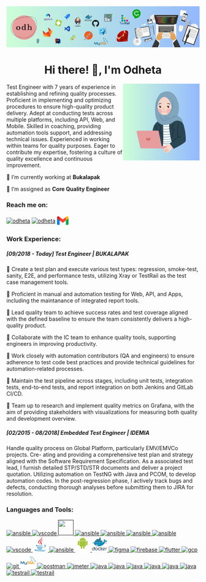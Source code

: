 <div align="center">
<img src="img/git-profile.png"/>
</div>

<h1 align="center">Hi there! 👋, I'm Odheta</h1>
<img align="right" alt="Coding" src="img/hijab-girl.png" width="200" height="200">

Test Engineer with 7 years of experience in establishing and refining quality processes. Proficient in implementing and optimizing procedures to ensure high-quality product delivery. Adept at conducting tests across multiple platforms, including API, Web, and Mobile. Skilled in coaching, providing automation tools support, and addressing technical issues. Experienced in working within teams for quality purposes. Eager to contribute my expertise, fostering a culture of quality excellence and continuous improvement.

🔭 I’m currently working at **Bukalapak**

🌱 I’m assigned as **Core Quality Engineer**

<h3 align="left">Reach me on:</h3>
<p align="left">
<a href="https://www.linkedin.com/in/odheta/" target="blank"><img align="center" src="https://raw.githubusercontent.com/rahuldkjain/github-profile-readme-generator/master/src/images/icons/Social/linked-in-alt.svg" alt="odheta" height="30" width="30" /></a>
<a href="https://instagram.com/odheta" target="blank"><img align="center" src="https://raw.githubusercontent.com/rahuldkjain/github-profile-readme-generator/master/src/images/icons/Social/instagram.svg" alt="odheta" height="30" width="40" /></a>
<a href="mailto:oodheta@gmail.com" target="blank"><img align="center" src="img/gmail.png" alt="odheta" height="30" width="30" /></a>
</p>

<h3 align="left">Work Experience:</h3>
<h5 align="left">[09/2018 - Today] Test Engineer | BUKALAPAK</h5>
<p align="left"> 

🌸 Create a test plan and execute various test types: regression, smoke-test, sanity,
E2E, and performance tests, utilizing Xray or TestRail as the test case management
tools.

🌸 Proficient in manual and automation testing for Web, API, and Apps, including
the maintanance of integrated report tools.

🌸 Lead quality team to achieve success rates and test coverage aligned with the
defined baseline to ensure the team consistently delivers a high-quality product.

🌸 Collaborate with the IC team to enhance quality tools, supporting engineers in
improving productivity.

🌸 Work closely with automation contributors (QA and engineers) to ensure adherence to test code best practices and provide technical guidelines for automation-related processes.

🌸 Maintain the test pipeline across stages, including unit tests, integration tests,
end-to-end tests, and report integration on both Jenkins and GitLab CI/CD.

🌸 Team up to research and implement quality metrics on Grafana, with the aim of providing stakeholders with visualizations for measuring both quality and development overview.
</p>

<h5 align="left">[02/2015 - 08/2018] Embedded Test Engineer | IDEMIA</h5>
<p align="left"> 

Handle quality process on Global Platform, particularly EMV/EMVCo projects. Cre-
ating and providing a comprehensive test plan and strategy aligned with the Software
Requirement Specification. As a associated test lead, I furnish detailed STP/STD/STR
documents and deliver a project quotation. Utilizing automation on TestNG with Java
and PCOM, to develop automation codes. In the post-regression phase, I actively track bugs and defects, conducting thorough analyses before submitting them to JIRA for resolution.

<h3 align="left">Languages and Tools:</h3>
<p align="left"> 
<a href="" target="_blank" rel="noreferrer"> <img src="https://upload.wikimedia.org/wikipedia/commons/thumb/7/73/Ruby_logo.svg/396px-Ruby_logo.svg.png?20101129171534" alt="ansible" width="40" height="40"/> </a> 
<a href="" target="_blank" rel="noreferrer"> <img src="https://upload.wikimedia.org/wikipedia/commons/thumb/9/9a/Visual_Studio_Code_1.35_icon.svg/2048px-Visual_Studio_Code_1.35_icon.svg.png" alt="vscode" width="40" height="40"/> </a> 
<a href="" target="_blank" rel="noreferrer"> <img src="https://upload.wikimedia.org/wikipedia/commons/d/d5/Selenium_Logo.png" alt="" width="40" height="40"/> </a> 
<a href="" target="_blank" rel="noreferrer"> <img src="https://cdn.worldvectorlogo.com/logos/appium.svg" alt="ansible" width="40" height="40"/> </a> 
<a href="" target="_blank" rel="noreferrer"> <img src="https://cdn.worldvectorlogo.com/logos/gitlab.svg" alt="ansible" width="40" height="40"/> </a> 
<a href="" target="_blank" rel="noreferrer"> <img src="https://cdn.worldvectorlogo.com/logos/jenkins.svg" alt="ansible" width="60" height="40"/> </a> 
<a href="" target="_blank" rel="noreferrer"> <img src="https://cdn.worldvectorlogo.com/logos/jenkins.svg" alt="ansible" width="60" height="40"/> </a> 
<a href="" target="_blank" rel="noreferrer"> <img src="https://cdn.worldvectorlogo.com/logos/cucumber.svg" alt="vscode" width="40" height="40"/> </a> 
<a href="" target="_blank" rel="noreferrer"> <img src="https://raw.githubusercontent.com/devicons/devicon/master/icons/java/java-original.svg" alt="java" width="40" height="40"/> </a> 
<a href="" target="_blank" rel="noreferrer"> <img src="https://code.benco.io/icon-collection/azure-docs/ansible.svg" alt="ansible" width="40" height="40"/> </a> 
<a href="" target="_blank" rel="noreferrer"> <img src="https://raw.githubusercontent.com/devicons/devicon/master/icons/android/android-original-wordmark.svg" alt="android" width="40" height="40"/> </a>
<a href="" target="_blank" rel="noreferrer"> <img src="https://raw.githubusercontent.com/devicons/devicon/master/icons/docker/docker-original-wordmark.svg" alt="docker" width="40" height="40"/> </a>
<a href="" target="_blank" rel="noreferrer"> <img src="https://www.vectorlogo.zone/logos/figma/figma-icon.svg" alt="figma" width="40" height="40"/> </a> 
<a href="" target="_blank" rel="noreferrer"> <img src="https://www.vectorlogo.zone/logos/firebase/firebase-icon.svg" alt="firebase" width="40" height="40"/> </a> 
<a href="" target="_blank" rel="noreferrer"> <img src="https://www.vectorlogo.zone/logos/flutterio/flutterio-icon.svg" alt="flutter" width="40" height="40"/> </a> 
<a href="" target="_blank" rel="noreferrer"> <img src="https://www.vectorlogo.zone/logos/google_cloud/google_cloud-icon.svg" alt="gcp" width="40" height="40"/> </a> 
<a href="" target="_blank" rel="noreferrer"> <img src="https://www.vectorlogo.zone/logos/git-scm/git-scm-icon.svg" alt="git" width="40" height="40"/> </a> 
<a href="" target="_blank" rel="noreferrer"> <img src="https://raw.githubusercontent.com/devicons/devicon/master/icons/mysql/mysql-original-wordmark.svg" alt="mysql" width="40" height="40"/> </a> 
<a href="" target="_blank" rel="noreferrer"> <img src="https://www.vectorlogo.zone/logos/getpostman/getpostman-icon.svg" alt="postman" width="40" height="40"/> </a> 
<a href="" target="_blank" rel="noreferrer"> <img src="https://jmeter.apache.org/images/jmeter_square.svg" alt="jmeter" width="40" height="40"/> </a> 
<a href="" target="_blank" rel="noreferrer"> <img src="https://download.logo.wine/logo/Microsoft_Azure/Microsoft_Azure-Logo.wine.png" alt="java" width="60" height="40"/> </a> 
<a href="" target="_blank" rel="noreferrer"> <img src="https://cdn.worldvectorlogo.com/logos/github-icon-1.svg" alt="java" width="60" height="40"/> </a> 
<a href="" target="_blank" rel="noreferrer"> <img src="https://cdn.worldvectorlogo.com/logos/android-4.svg" alt="java" width="60" height="40"/> </a> 
<a href="" target="_blank" rel="noreferrer"> <img src="https://cdn.worldvectorlogo.com/logos/jira-1.svg" alt="java" width="60" height="40"/> </a> 
<a href="" target="_blank" rel="noreferrer"> <img src="https://cdn.worldvectorlogo.com/logos/chrome.svg" alt="java" width="60" height="40"/> </a> 
<a href="" target="_blank" rel="noreferrer"> <img src="https://cdn.worldvectorlogo.com/logos/confluence-1.svg" alt="java" width="0" height="40"/> </a> 
<a href="" target="_blank" rel="noreferrer"> <img src="https://media.gurock.com/gk-media/logos/testrail-logo-blue.png" alt="testrail" width="90" height="40"/> </a>
<a href="" target="_blank" rel="noreferrer"> <img src="https://cdn.worldvectorlogo.com/logos/grafana.svg" alt="testrail" width="40" height="40"/> </a>
</p>

